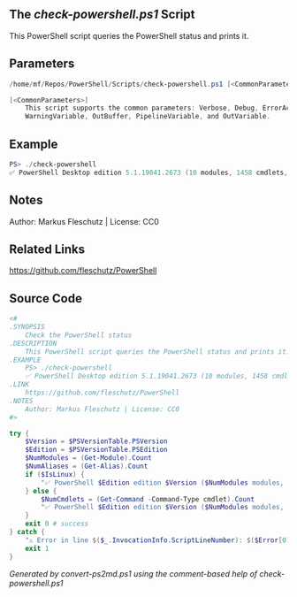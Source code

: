 ## The *check-powershell.ps1* Script

This PowerShell script queries the PowerShell status and prints it.

## Parameters
```powershell
/home/mf/Repos/PowerShell/Scripts/check-powershell.ps1 [<CommonParameters>]

[<CommonParameters>]
    This script supports the common parameters: Verbose, Debug, ErrorAction, ErrorVariable, WarningAction, 
    WarningVariable, OutBuffer, PipelineVariable, and OutVariable.
```

## Example
```powershell
PS> ./check-powershell
✅ PowerShell Desktop edition 5.1.19041.2673 (10 modules, 1458 cmdlets, 172 aliases)

```

## Notes
Author: Markus Fleschutz | License: CC0

## Related Links
https://github.com/fleschutz/PowerShell

## Source Code
```powershell
<#
.SYNOPSIS
	Check the PowerShell status
.DESCRIPTION
	This PowerShell script queries the PowerShell status and prints it.
.EXAMPLE
	PS> ./check-powershell
	✅ PowerShell Desktop edition 5.1.19041.2673 (10 modules, 1458 cmdlets, 172 aliases)
.LINK
	https://github.com/fleschutz/PowerShell
.NOTES
	Author: Markus Fleschutz | License: CC0
#>

try {
	$Version = $PSVersionTable.PSVersion
	$Edition = $PSVersionTable.PSEdition
	$NumModules = (Get-Module).Count
	$NumAliases = (Get-Alias).Count
	if ($IsLinux) {
		"✅ PowerShell $Edition edition $Version ($NumModules modules, $NumAliases aliases)"
	} else {
		$NumCmdlets = (Get-Command -Command-Type cmdlet).Count
		"✅ PowerShell $Edition edition $Version ($NumModules modules, $NumCmdlets cmdlets, $NumAliases aliases)"
	}
	exit 0 # success
} catch {
	"⚠️ Error in line $($_.InvocationInfo.ScriptLineNumber): $($Error[0])"
	exit 1
}
```

*Generated by convert-ps2md.ps1 using the comment-based help of check-powershell.ps1*
